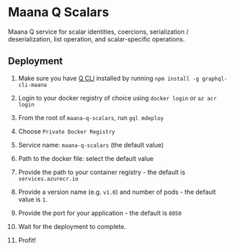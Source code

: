# Maana Q Scalars
Maana Q service for scalar identities, coercions, serialization / deserialization, list operation, and scalar-specific operations.

## Deployment

1. Make sure you have [Q CLI](https://www.npmjs.com/package/graphql-cli-maana) installed by running 
  `npm install -g graphql-cli-maana`
  
2. Login to your docker registry of choice using `docker login` or `az acr login`
3. From the root of `maana-q-scalars`, run 
`gql mdeploy`

4. Choose `Private Docker Registry`
5. Service name: `maana-q-scalars` (the default value)
6. Path to the docker file: select the default value
7. Provide the path to your container registry - the default is `services.azurecr.io`
8. Provide a version name (e.g. `v1.0`) and number of pods - the default value is `1`.
9. Provide the port for your application - the default is `8050`
10. Wait for the deployment to complete. 
11. Profit!
